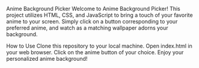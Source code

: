 Anime Background Picker
Welcome to Anime Background Picker! This project utilizes HTML, CSS, and JavaScript to bring a touch of your favorite anime to your screen. 
Simply click on a button corresponding to your preferred anime, and watch as a matching wallpaper adorns your background.

How to Use
Clone this repository to your local machine.
Open index.html in your web browser.
Click on the anime button of your choice.
Enjoy your personalized anime background!
